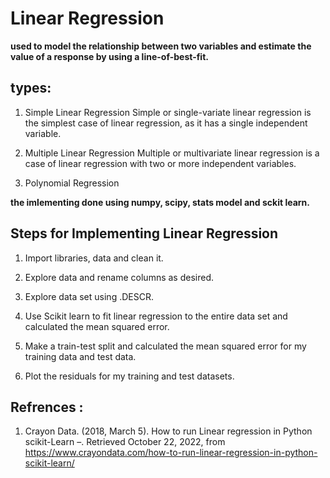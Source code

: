 # Linear Regression

**used to model the relationship between two variables and estimate the value of a response by using a line-of-best-fit.**
## types:
1. Simple Linear Regression
Simple or single-variate linear regression is the simplest case of linear regression, as it has a single independent variable.

2. Multiple Linear Regression
Multiple or multivariate linear regression is a case of linear regression with two or more independent variables.

3. Polynomial Regression

**the imlementing done using numpy, scipy, stats model and sckit learn.**
## Steps for Implementing Linear Regression

1. Import libraries, data and clean it.

2. Explore data and rename columns as desired.

3. Explore data set using .DESCR.

4. Use Scikit learn to fit linear regression to the entire data set and calculated the mean squared error.

5. Make a train-test split and calculated the mean squared error for my training data and test data.

6. Plot the residuals for my training and test datasets.

## Refrences :
1. Crayon Data. (2018, March 5). How to run Linear regression in Python scikit-Learn –. Retrieved October 22, 2022, from https://www.crayondata.com/how-to-run-linear-regression-in-python-scikit-learn/
